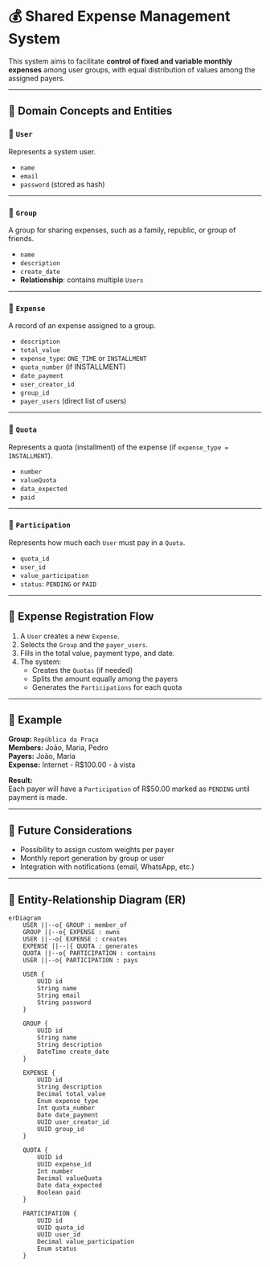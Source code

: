 # 💰 Shared Expense Management System

This system aims to facilitate **control of fixed and variable monthly expenses** among user groups, with equal distribution of values among the assigned payers.

---

## 📘 Domain Concepts and Entities

### 🔹 `User`
Represents a system user.

- `name`
- `email`
- `password` (stored as hash)

---

### 🔹 `Group`
A group for sharing expenses, such as a family, republic, or group of friends.

- `name`
- `description`
- `create_date`
- **Relationship**: contains multiple `Users`

---

### 🔹 `Expense`
A record of an expense assigned to a group.

- `description`
- `total_value`
- `expense_type`: `ONE_TIME` or `INSTALLMENT`
- `quota_number` (if INSTALLMENT)
- `date_payment`
- `user_creator_id`
- `group_id`
- `payer_users` (direct list of users)

---

### 🔹 `Quota`
Represents a quota (installment) of the expense (if `expense_type = INSTALLMENT`).

- `number`
- `valueQuota`
- `data_expected`
- `paid`

---

### 🔹 `Participation`
Represents how much each `User` must pay in a `Quota`.

- `quota_id`
- `user_id`
- `value_participation`
- `status`: `PENDING` or `PAID`

---

## 🔄 Expense Registration Flow

1. A `User` creates a new `Expense`.
2. Selects the `Group` and the `payer_users`.
3. Fills in the total value, payment type, and date.
4. The system:
   - Creates the `Quotas` (if needed)
   - Splits the amount equally among the payers
   - Generates the `Participations` for each quota

---

## 🧮 Example

**Group:** `República da Praça`  
**Members:** João, Maria, Pedro  
**Payers:** João, Maria  
**Expense:** Internet - R$100.00 - à vista

**Result:**  
Each payer will have a `Participation` of R$50.00 marked as `PENDING` until payment is made.

---

## 📌 Future Considerations

- Possibility to assign custom weights per payer
- Monthly report generation by group or user
- Integration with notifications (email, WhatsApp, etc.)

---

## 📂 Entity-Relationship Diagram (ER)

```mermaid
erDiagram
    USER ||--o{ GROUP : member_of
    GROUP ||--o{ EXPENSE : owns
    USER ||--o{ EXPENSE : creates
    EXPENSE ||--|{ QUOTA : generates
    QUOTA ||--o{ PARTICIPATION : contains
    USER ||--o{ PARTICIPATION : pays

    USER {
        UUID id
        String name
        String email
        String password
    }

    GROUP {
        UUID id
        String name
        String description
        DateTime create_date
    }

    EXPENSE {
        UUID id
        String description
        Decimal total_value
        Enum expense_type
        Int quota_number
        Date date_payment
        UUID user_creator_id
        UUID group_id
    }

    QUOTA {
        UUID id
        UUID expense_id
        Int number
        Decimal valueQuota
        Date data_expected
        Boolean paid
    }

    PARTICIPATION {
        UUID id
        UUID quota_id
        UUID user_id
        Decimal value_participation
        Enum status
    }
```
